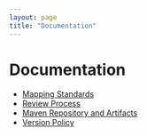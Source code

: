 ```yaml
---
layout: page
title: "Documentation"
---
```


# Documentation

 * [Mapping Standards](mappings.html)
 * [Review Process](review.html)
 * [Maven Repository and Artifacts](maven.html)
 * [Version Policy](versions.html)